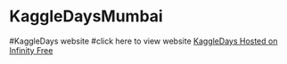 # KaggleDaysMumbai
#KaggleDays website
#click here to view website
<a href="http://kaggledays.epizy.com/">KaggleDays Hosted on Infinity Free</a> 
